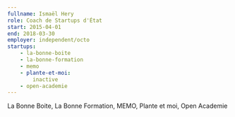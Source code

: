 ```yaml
---
fullname: Ismaël Hery
role: Coach de Startups d'État
start: 2015-04-01
end: 2018-03-30
employer: independent/octo
startups:
    - la-bonne-boite
    - la-bonne-formation
    - memo
    - plante-et-moi:
        inactive
    - open-academie
---
```

La Bonne Boite, La Bonne Formation, MEMO, Plante et moi, Open Academie
